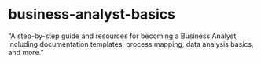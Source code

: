 # business-analyst-basics
“A step-by-step guide and resources for becoming a Business Analyst, including documentation templates, process mapping, data analysis basics, and more.”
